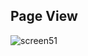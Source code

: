 ## Page View
![screen51](https://github.com/user-attachments/assets/64ccd1ec-0dd7-4790-91a0-c2672c0651c0)
